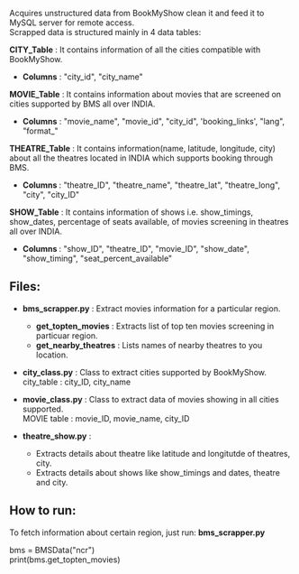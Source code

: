 Acquires unstructured data from BookMyShow clean it and feed it to MySQL server for remote access.  
Scrapped data is structured mainly in 4 data tables:  

<b>CITY_Table</b> : It contains information of all the cities compatible with BookMyShow.  
* <b>Columns</b> : "city_id", "city_name"  

<b>MOVIE_Table</b> : It contains information about movies that are screened on cities supported by BMS all over INDIA.
* <b> Columns</b> : "movie_name", "movie_id", "city_id", 'booking_links', "lang", "format_"   

<b>THEATRE_Table</b> : It contains information(name, latitude, longitude, city) about all the theatres located in INDIA which supports booking through BMS.
* <b> Columns </b> : "theatre_ID", "theatre_name", "theatre_lat", "theatre_long", "city", "city_ID"

<b>SHOW_Table</b> : It contains information of shows i.e. show_timings, show_dates, percentage of seats available, of movies screening in theatres all over INDIA. 
* <b> Columns </b> : "show_ID", "theatre_ID", "movie_ID", "show_date", "show_timing", "seat_percent_available"


## Files:
* <b>bms_scrapper.py</b> :
Extract movies information for a particular region.
  - <b>get_topten_movies</b> : Extracts list of top ten movies screening in particuar region.
  - <b>get_nearby_theatres</b> : Lists names of nearby theatres to you location.

* <b>city_class.py</b> :
Class to extract cities supported by BookMyShow.  
city_table : city_ID, city_name

* <b>movie_class.py</b> :
Class to extract data of movies showing in all cities supported.  
MOVIE table : movie_ID, movie_name, city_ID 

* <b>theatre_show.py</b> :
  - Extracts details about theatre like latitude and longitutde of theatres, city.  
  - Extracts details about shows like show_timings and dates, theatre and city.


## How to run:
To fetch information about certain region, just run: <b>bms_scrapper.py</b>  

bms = BMSData("ncr")  
print(bms.get_topten_movies)


